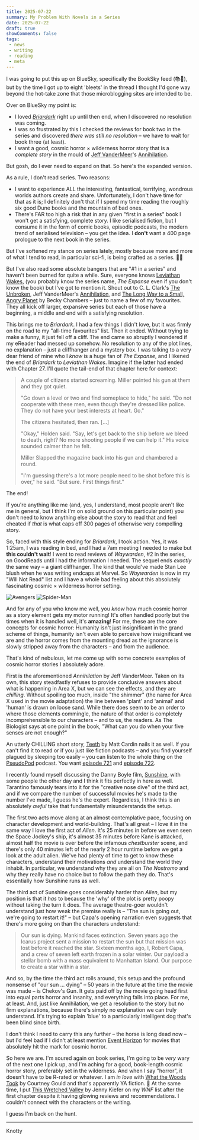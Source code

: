 ```yaml
---
title: 2025-07-22
summary: My Problem With Novels in a Series
date: 2025-07-22
draft: true
showComments: false
tags:
 - news
 - writing
 - reading
 - meta
---
```


I was going to put this up on BlueSky, specifically the BookSky feed (📚💙), but by the time I got up to eight 'bleets' in the thread I thought I'd gone way beyond the hot-take zone that those microblogging sites are intended to be.

Over on BlueSky my point is:

 - I loved *[Briardark](https://briardark.com/)* right up until then end, when I discovered no resolution was coming.
 - I was so frustrated by this I checked the reviews for book two in the series and discovered *there was still no resolution* – we have to wait for book three (at least).
 - I want a good, cosmic horror × wilderness horror story that is a *complete story* in the mould of [Jeff VanderMeer](https://bsky.app/profile/jeffvandermeer.bsky.social)'s [Annihilation](https://www.jeffvandermeer.com/book/annihilation).

But gosh, do I ever need to expand on that. So here's the expanded version.

As a rule, I don't read series. Two reasons:

* I want to experience ALL the interesting, fantastical, terrifying, wondrous worlds authors create and share. Unfortunately, I don't have time for that as it is; I definitely don't that if I spend my time reading the roughly six good Dune books and the mountain of bad ones.
* There's FAR too high a risk that in any given "first in a series" book I won't get a satisfying, complete story. I like serialised fiction, but I consume it in the form of comic books, episodic podcasts, the modern trend of serialised television – you get the idea. I **don't** want a 400 page prologue to the next book in the series.

But I've softened my stance on series lately, mostly because more and more of what I tend to read, in particular sci-fi, is being crafted as a series. 😮‍💨

But I've also read some absolute bangers that are "#1 in a series" and haven't been burned for quite a while. Sure, everyone knows [Leviathan Wakes](https://www.jamessacorey.com/books/leviathan-wakes/), (you probably know the series name, _The Expanse_ even if you don't know the book) but I've got to mention it. Shout out to C. L. Clark's [The Unbroken](https://en.wikipedia.org/wiki/The_Unbroken), Jeff VanderMeer's [Annihilation](https://en.wikipedia.org/wiki/Annihilation_(VanderMeer_novel)), and [The Long Way to a Small, Angry Planet](https://en.wikipedia.org/wiki/The_Long_Way_to_a_Small,_Angry_Planet) by Becky Chambers – just to name a few of my favourites. They all kick off larger, expansive series but each of those have a beginning, a middle and end with a satisfying resolution.

This brings me to *Briardark*. I had a few things I didn't love, but it was firmly on the road to my "all-time favourites" list. Then it ended. Without trying to make a funny, it just fell off a cliff. The end came so abruptly I wondered if my eReader had messed up somehow. No resolution to any of the plot lines, no explanation – just a cliffhanger and a mystery box. I was talking to a very dear friend of mine who I *know* is a huge fan of *The Expanse*, and I likened the end of *Briardark* to *Leviathan Wakes*. Imagine if the latter had ended with Chapter 27. I'll quote the tail-end of that chapter here for context:

> A couple of citizens started screaming. Miller pointed his gun at them and they got quiet.
>
> "Go down a level or two and find someplace to hide," he said. "Do not cooperate with these men, even though they're dressed like police. They do not have your best interests at heart. Go."
>
> The citizens hesitated, then ran. […]
>
> "Okay," Holden said. "Say, let's get back to the ship before we bleed to death, right? No more shooting people if we can help it." His voice sounded calmer than he felt.
>
> Miller Slapped the magazine back into his gun and chambered a round.
>
> "I'm guessing there's a lot more people need to be shot before this is over," he said. "But sure. First things first."

The end!

If you're anything like me (and, yes, I understand, most people aren't like me in general, but I think I'm on solid ground on this particular point) you don't need to know anything else about the story to read that and feel cheated if *that* is what caps off 300 pages of otherwise very compelling story.

So, faced with this style ending for *Briardark*, I took action. Yes, it was 1:25am, I was reading in bed, and I had a 7am meeting I needed to make but **this couldn't wait**! I went to read reviews of *Waywarden*, #2 in the series, on GoodReads until I had the information I needed. The sequel ends *exactly* the same way – a giant cliffhanger. The kind that would've made Stan Lee blush when he was writing endcaps at Marvel. So *Waywarden* is now in my "Will Not Read" list and I have a whole bad feeling about this absolutely fascinating cosmic × wilderness horror setting.

![Avengers](/images/Avengers-Endcap-1.png)
![Spider-Man](/images/Spider-Man-Endcap-1.png)

And for any of you who know me well, you *know* how much cosmic horror as a story element gets my motor running! It's often handled poorly but the times when it is handled well, it's **amazing**! For me, these are the core concepts for cosmic horror: Humanity isn't just insignificant in the grand scheme of things, humanity isn't even able to perceive how insignificant we are and the horror comes from the mounting dread as the ignorance is slowly stripped away from the characters – and from the audience.

That's kind of nebulous, let me come up with some concrete examples of cosmic horror stories I absolutely adore.

First is the aforementioned *Annihilation* by Jeff VanderMeer. Taken on its own, this story steadfastly refuses to provide conclusive answers about what is happening in Area X, but we can see the effects, and they are *chilling*. Without spoiling too much, inside "the shimmer" (the name for Area X used in the movie adaptation) the line between 'plant' and 'animal' and 'human' is drawn on loose sand. While there does seem to be an order to where those elements commingle, the nature of that order is completely incomprehensible to our characters – and to us, the readers. As The Biologist says at one point in the book, "What can you do when your five senses are not enough?"

An utterly CHILLING short story, [Teeth](https://www.isfdb.org/cgi-bin/title.cgi?102180) by Matt Cardin nails it as well. If you can't find it to read or if you just like fiction podcasts – and you find yourself plagued by sleeping too easily – you can listen to the whole thing on the [PseudoPod](https://pseudopod.org/) podcast. You want [episode 721](https://pseudopod.org/2020/09/11/pseudopod-721-teeth-part-1/) and [episode 722](https://pseudopod.org/2020/09/18/pseudopod-722-teeth-part-2/).

I recently found myself discussing the Danny Boyle film, [Sunshine](https://www.imdb.com/title/tt0448134/), with some people the other day and I think it fits perfectly in here as well. Tarantino famously tears into it for the "creative nose dive" of the third act, and if we compare the number of successful movies he's made to the number I've made, I guess he's the expert. Regardless, I think this is an absolutely *awful* take that fundamentally misunderstands the setup.

The first two acts move along at an almost contemplative pace, focusing on character development and world-building. That's all great – I love it in the same way I love the first act of *Alien*. It's 25 minutes in before we even seen the Space Jockey's ship, it's almost 35 minutes before Kane is attacked, almost half the movie is over before the infamous *chestburster* scene, and there's only 40 minutes left of the nearly 2 hour runtime before we get a look at the adult alien.  We've had plenty of time to get to know these characters, understand their motivations *and* understand the world they inhabit. In particular, we understand why they are all on *The Nostromo* and why they really have no choice but to follow the path they do. That's essentially how Sunshine runs as well.

The third act of Sunshine goes considerably harder than *Alien*, but my position is that it *has* to because the 'why' of the plot is pretty poopy without taking the turn it does. The average theatre-goer wouldn't understand just how weak the premise really is – "The sun is going out, we're going to restart it!" – but Capa's opening narration even suggests that there's more going on than the characters understand:

> Our sun is dying. Mankind faces extinction. Seven years ago the Icarus project sent a mission to restart the sun but that mission was lost before it reached the star. Sixteen months ago, I, Robert Capa, and a crew of seven left earth frozen in a solar winter. Our payload a stellar bomb with a mass equivalent to Manhattan Island. Our purpose to create a star within a star.

And so, by the time the third act rolls around, this setup and the profound nonsense of "our sun … dying" – 50 years in the future at the time the movie was made – is Chekov's Gun. It gets paid off by the movie going head first into equal parts horror and insanity, and everything falls into place. For me, at least. And, just like Annihilation, we get a resolution to the story but no firm explanations, because there's simply no explanation we can truly understand. It's trying to explain 'blue' to a particularly intelligent dog that's been blind since birth.

I don't think I need to carry this any further – the horse is long dead now – but I'd feel bad if I didn't at least mention [Event Horizon](https://www.imdb.com/title/tt0119081/) for movies that absolutely hit the mark for cosmic horror.

So here we are. I'm soured again on book series, I'm going to be *very* wary of the next one I pick up, and I'm aching for a good, book-length cosmic horror story, preferably set in the wilderness. And when I say "horror", it doesn't have to be R-rated or whatever. I am *in love* with [What the Woods Took](https://us.macmillan.com/books/9781250340672/whatthewoodstook/) by Courtney Gould and that's apparently YA fiction. 🤷 At the same time, I put [This Wretched Valley](https://www.penguinrandomhouse.com/books/730666/this-wretched-valley-by-jenny-kiefer/) by Jenny Kiefer on my *WNF* list after the first chapter despite it having glowing reviews and recommendations. I couldn't connect with the characters or the writing. 

I guess I'm back on the hunt.
***
<signature>Knotty</signature>
